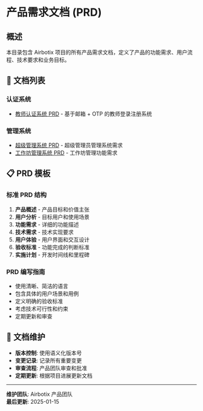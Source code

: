 # 产品需求文档 (PRD)

## 概述

本目录包含 Airbotix 项目的所有产品需求文档，定义了产品的功能需求、用户流程、技术要求和业务目标。

## 📁 文档列表

### 认证系统
- [教师认证系统 PRD](./teacher-auth-system-prd.md) - 基于邮箱 + OTP 的教师登录注册系统

### 管理系统
- [超级管理系统 PRD](./super-admin-mangement-system-prd.md) - 超级管理员管理系统需求
- [工作坊管理系统 PRD](./super-admin-workshop-management-system-prd.md) - 工作坊管理功能需求

## 📋 PRD 模板

### 标准 PRD 结构
1. **产品概述** - 产品目标和价值主张
2. **用户分析** - 目标用户和使用场景
3. **功能需求** - 详细的功能描述
4. **技术需求** - 技术实现要求
5. **用户体验** - 用户界面和交互设计
6. **验收标准** - 功能完成的判断标准
7. **实施计划** - 开发时间线和里程碑

### PRD 编写指南
- 使用清晰、简洁的语言
- 包含具体的用户场景和用例
- 定义明确的验收标准
- 考虑技术可行性和约束
- 定期更新和审查

## 🔄 文档维护

- **版本控制**: 使用语义化版本号
- **变更记录**: 记录所有重要变更
- **审查流程**: 产品团队审查和批准
- **定期更新**: 根据项目进展更新文档

---

**维护团队**: Airbotix 产品团队  
**最后更新**: 2025-01-15

